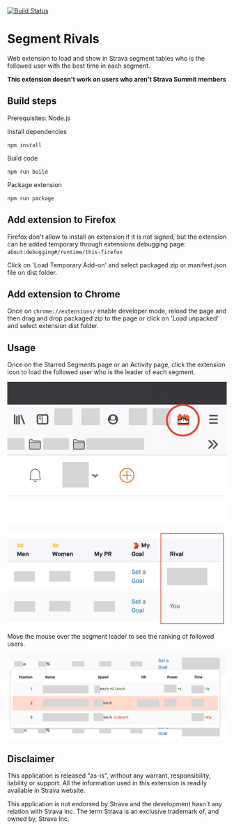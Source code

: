 [![Build Status](https://travis-ci.org/jsirgo/segment-rivals-web-ext.svg?branch=master)](https://travis-ci.org/jsirgo/segment-rivals-web-ext)
# Segment Rivals
Web extension to load and show in Strava segment tables who is the followed user with the best time in each segment.

**This extension doesn't work on users who aren't Strava Summit members**

## Build steps
Prerequisites: Node.js

Install dependencies
```
npm install
```
Build code
```
npm run build
```
Package extension
```
npm run package
```

## Add extension to Firefox
Firefox don't allow to install an extension if it is not signed, but the extension can be added temporary through extensions debugging page: `about:debugging#/runtime/this-firefox`

Click on 'Load Temporary Add-on' and select packaged zip or manifest.json file on dist folder.

## Add extension to Chrome
Once on `chrome://extensions/` enable developer mode, reload the page and then drag and drop packaged zip to the page or click on 'Load unpacked' and select extension dist folder.

## Usage
Once on the Starred Segments page or an Activity page, click the extension icon to load the followed user who is the leader of each segment.

![extension icon](https://github.com/jsirgo/segment-rivals-web-ext/raw/master/screenshots/screenshot3.jpg)

![extension column](https://github.com/jsirgo/segment-rivals-web-ext/raw/master/screenshots/screenshot1.jpg)

Move the mouse over the segment leader to see the ranking of followed users.

![extension ranking](https://github.com/jsirgo/segment-rivals-web-ext/raw/master/screenshots/screenshot2.jpg)

## Disclaimer
This application is released "as-is", without any warrant, responsibility, liability or support.
All the information used in this extension is readily available in Strava website.

This application is not endorsed by Strava and the development hasn´t any relation with Strava Inc.
The term Strava is an exclusive trademark of, and owned by, Strava Inc.
